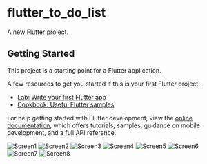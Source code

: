 # flutter_to_do_list

A new Flutter project.

## Getting Started

This project is a starting point for a Flutter application.

A few resources to get you started if this is your first Flutter project:

- [Lab: Write your first Flutter app](https://docs.flutter.dev/get-started/codelab)
- [Cookbook: Useful Flutter samples](https://docs.flutter.dev/cookbook)

For help getting started with Flutter development, view the
[online documentation](https://docs.flutter.dev/), which offers tutorials,
samples, guidance on mobile development, and a full API reference.

![ Screen1](assets/images/Sc1.jpg)
![ Screen2](assets/images/Sc2.jpg)
![ Screen3](assets/images/Sc3.jpg)
![ Screen4](assets/images/Sc4.jpg)
![ Screen5](assets/images/Sc5.jpg)
![ Screen6](assets/images/Sc6.jpg)
![ Screen7](assets/images/Sc7.jpg)
![ Screen8](assets/images/Sc8.jpg)
